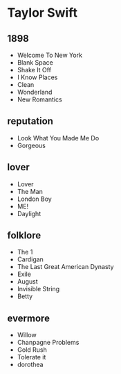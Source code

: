 # Taylor Swift
## 1898
 - Welcome To New York
 - Blank Space
 - Shake It Off
 - I Know Places                            
 - Clean
 - Wonderland
 - New Romantics

## reputation
 - Look What You Made Me Do
 - Gorgeous

## lover
 - Lover
 - The Man
 - London Boy
 - ME!
 - Daylight

## folklore
 - The 1
 - Cardigan
 - The Last Great American Dynasty
 - Exile
 - August
 - Invisible String
 - Betty

## evermore
 - Willow
 - Chanpagne Problems
 - Gold Rush
 - Tolerate it
 - dorothea

